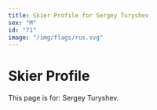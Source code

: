 ```yaml
---
title: Skier Profile for Sergey Turyshev
sex: "M"
id: "71"
image: "/img/flags/rus.svg" 
---
```


# Skier Profile

This page is for: Sergey Turyshev.
    